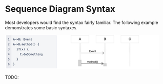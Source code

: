 # Sequence Diagram Syntax

Most developers would find the syntax fairly familiar. The following example demonstrates some basic syntaxes.


![syntax](./imgs/syntax.jpg)

TODO: